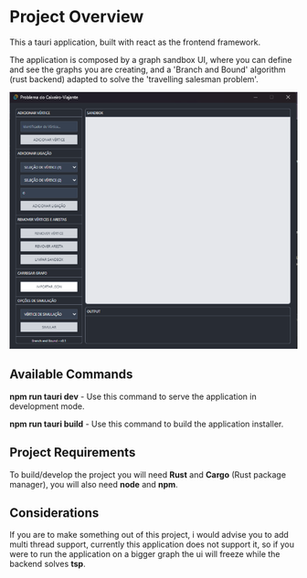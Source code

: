 # Project Overview

This a tauri application, built with react as the frontend framework.

The application is composed by a graph sandbox UI, where you can define and see the graphs you are creating, and a 'Branch and Bound' algorithm (rust backend) adapted to solve the 'travelling salesman problem'.

![Alt text](1.png?raw=true "Application")

## Available Commands

<strong>npm run tauri dev</strong> - Use this command to serve the application in development mode.

<strong>npm run tauri build</strong> - Use this command to build the application installer.

## Project Requirements

To build/develop the project you will need **Rust** and **Cargo** (Rust package manager), you will also need **node** and **npm**.

## Considerations

If you are to make something out of this project, i would advise you to add multi thread support, currently this application does not support it, so if you were to run the application on a bigger graph the ui will freeze while the backend solves **tsp**.
